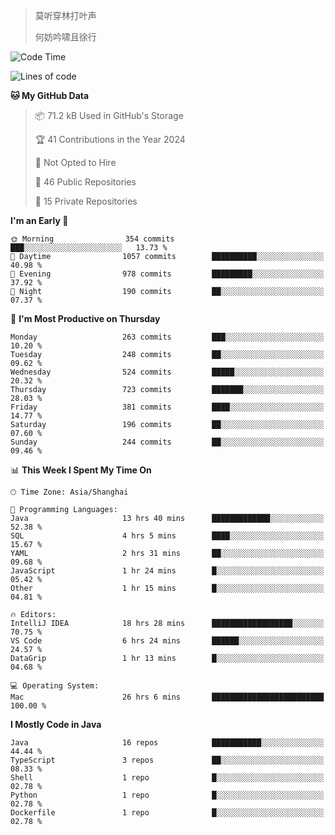 > 莫听穿林打叶声
> 
> 何妨吟啸且徐行

<!-- ![Github Stats](https://github-readme-stats.vercel.app/api?username=catch6&count_private=true&show_icons=true&theme=gruvbox) -->

<!-- ![Top Langs](https://github-readme-stats.vercel.app/api/top-langs/?username=catch6&layout=compact) -->

<!--START_SECTION:waka-->
![Code Time](http://img.shields.io/badge/Code%20Time-1%2C365%20hrs%2016%20mins-blue)

![Lines of code](https://img.shields.io/badge/From%20Hello%20World%20I%27ve%20Written-9.4%20million%20lines%20of%20code-blue)

**🐱 My GitHub Data** 

> 📦 71.2 kB Used in GitHub's Storage 
 > 
> 🏆 41 Contributions in the Year 2024
 > 
> 🚫 Not Opted to Hire
 > 
> 📜 46 Public Repositories 
 > 
> 🔑 15 Private Repositories 
 > 
**I'm an Early 🐤** 

```text
🌞 Morning                354 commits         ███░░░░░░░░░░░░░░░░░░░░░░   13.73 % 
🌆 Daytime                1057 commits        ██████████░░░░░░░░░░░░░░░   40.98 % 
🌃 Evening                978 commits         █████████░░░░░░░░░░░░░░░░   37.92 % 
🌙 Night                  190 commits         ██░░░░░░░░░░░░░░░░░░░░░░░   07.37 % 
```
📅 **I'm Most Productive on Thursday** 

```text
Monday                   263 commits         ███░░░░░░░░░░░░░░░░░░░░░░   10.20 % 
Tuesday                  248 commits         ██░░░░░░░░░░░░░░░░░░░░░░░   09.62 % 
Wednesday                524 commits         █████░░░░░░░░░░░░░░░░░░░░   20.32 % 
Thursday                 723 commits         ███████░░░░░░░░░░░░░░░░░░   28.03 % 
Friday                   381 commits         ████░░░░░░░░░░░░░░░░░░░░░   14.77 % 
Saturday                 196 commits         ██░░░░░░░░░░░░░░░░░░░░░░░   07.60 % 
Sunday                   244 commits         ██░░░░░░░░░░░░░░░░░░░░░░░   09.46 % 
```


📊 **This Week I Spent My Time On** 

```text
🕑︎ Time Zone: Asia/Shanghai

💬 Programming Languages: 
Java                     13 hrs 40 mins      █████████████░░░░░░░░░░░░   52.38 % 
SQL                      4 hrs 5 mins        ████░░░░░░░░░░░░░░░░░░░░░   15.67 % 
YAML                     2 hrs 31 mins       ██░░░░░░░░░░░░░░░░░░░░░░░   09.68 % 
JavaScript               1 hr 24 mins        █░░░░░░░░░░░░░░░░░░░░░░░░   05.42 % 
Other                    1 hr 15 mins        █░░░░░░░░░░░░░░░░░░░░░░░░   04.81 % 

🔥 Editors: 
IntelliJ IDEA            18 hrs 28 mins      ██████████████████░░░░░░░   70.75 % 
VS Code                  6 hrs 24 mins       ██████░░░░░░░░░░░░░░░░░░░   24.57 % 
DataGrip                 1 hr 13 mins        █░░░░░░░░░░░░░░░░░░░░░░░░   04.68 % 

💻 Operating System: 
Mac                      26 hrs 6 mins       █████████████████████████   100.00 % 
```

**I Mostly Code in Java** 

```text
Java                     16 repos            ███████████░░░░░░░░░░░░░░   44.44 % 
TypeScript               3 repos             ██░░░░░░░░░░░░░░░░░░░░░░░   08.33 % 
Shell                    1 repo              █░░░░░░░░░░░░░░░░░░░░░░░░   02.78 % 
Python                   1 repo              █░░░░░░░░░░░░░░░░░░░░░░░░   02.78 % 
Dockerfile               1 repo              █░░░░░░░░░░░░░░░░░░░░░░░░   02.78 % 
```




<!--END_SECTION:waka-->
